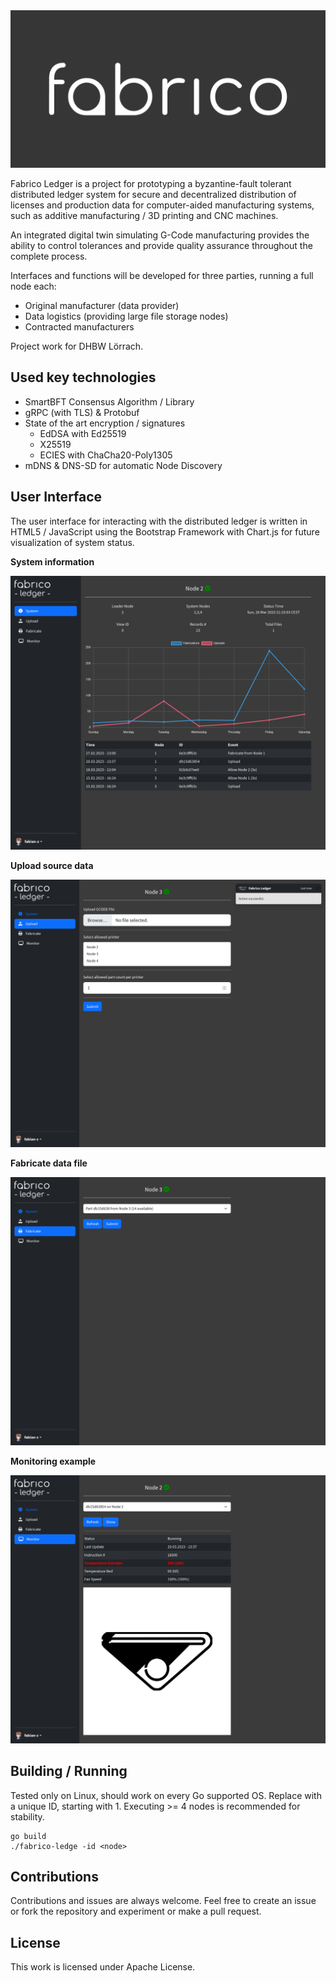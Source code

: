 <picture>
  <source media="(prefers-color-scheme: dark)" srcset="https://raw.githubusercontent.com/fabian-z/fabrico-ledger/main/res/branding/fabrico_new.svg">
  <source media="(prefers-color-scheme: light)" srcset="https://raw.githubusercontent.com/fabian-z/fabrico-ledger/main/res/branding/fabrico_light.svg">
  <img alt="Fabrico logo" src="https://raw.githubusercontent.com/fabian-z/fabrico-ledger/main/res/branding/fabrico.png">
</picture>

Fabrico Ledger is a project for prototyping a byzantine-fault tolerant distributed ledger system for secure and decentralized distribution of licenses and production data for computer-aided manufacturing systems, such as additive manufacturing / 3D printing and CNC machines.

An integrated digital twin simulating G-Code manufacturing provides the ability to control tolerances and provide quality assurance throughout the complete process.

Interfaces and functions will be developed for three parties, running a full node each:

- Original manufacturer (data provider)
- Data logistics (providing large file storage nodes)
- Contracted manufacturers

Project work for DHBW Lörrach.

## Used key technologies

- SmartBFT Consensus Algorithm / Library
- gRPC (with TLS) & Protobuf
- State of the art encryption / signatures
  - EdDSA with Ed25519
  - X25519
  - ECIES with ChaCha20-Poly1305
- mDNS & DNS-SD for automatic Node Discovery

## User Interface

The user interface for interacting with the distributed ledger is written in HTML5 / JavaScript using the Bootstrap Framework with Chart.js for future visualization of system status.

**System information**

![System information](https://github.com/fabian-z/fabrico-ledger/raw/main/res/screenshots/system-information.png)

**Upload source data**

![Upload](https://raw.githubusercontent.com/fabian-z/fabrico-ledger/main/res/screenshots/upload-action.png)

**Fabricate data file**

![Fabricate](https://raw.githubusercontent.com/fabian-z/fabrico-ledger/main/res/screenshots/fabricate.png)

**Monitoring example**

![Fabricate](https://raw.githubusercontent.com/fabian-z/fabrico-ledger/main/res/screenshots/monitor-demo.png)

## Building / Running

Tested only on Linux, should work on every Go supported OS. Replace <node> with a unique ID, starting with 1.
Executing >= 4 nodes is recommended for stability.

```
go build
./fabrico-ledge -id <node>
```

## Contributions

Contributions and issues are always welcome. Feel free to create an issue or fork the repository and experiment or make a pull request.

## License

This work is licensed under Apache License.
